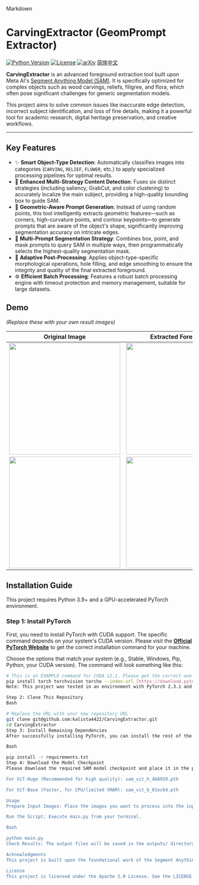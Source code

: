 Markdown

# CarvingExtractor (GeomPrompt Extractor)

[![Python Version](https://img.shields.io/badge/python-3.9+-blue.svg)](https://www.python.org/)
[![License](https://img.shields.io/badge/license-Apache_2.0-orange.svg)](LICENSE)
[![arXiv](https://img.shields.io/badge/arXiv-2403.XXXXX-b31b1b.svg)](https://arxiv.org/abs/2403.XXXXX) [简体中文](README_zh.md)

**CarvingExtractor** is an advanced foreground extraction tool built upon Meta AI's [Segment Anything Model (SAM)](https://github.com/facebookresearch/segment-anything). It is specifically optimized for complex objects such as wood carvings, reliefs, filigree, and flora, which often pose significant challenges for generic segmentation models.

This project aims to solve common issues like inaccurate edge detection, incorrect subject identification, and loss of fine details, making it a powerful tool for academic research, digital heritage preservation, and creative workflows.

---

## Key Features

-   ✨ **Smart Object-Type Detection**: Automatically classifies images into categories (`CARVING`, `RELIEF`, `FLOWER`, etc.) to apply specialized processing pipelines for optimal results.
-   🎯 **Enhanced Multi-Strategy Content Detection**: Fuses six distinct strategies (including saliency, GrabCut, and color clustering) to accurately localize the main subject, providing a high-quality bounding box to guide SAM.
-   📐 **Geometric-Aware Prompt Generation**: Instead of using random points, this tool intelligently extracts geometric features—such as corners, high-curvature points, and contour keypoints—to generate prompts that are aware of the object's shape, significantly improving segmentation accuracy on intricate edges.
-   🚀 **Multi-Prompt Segmentation Strategy**: Combines box, point, and mask prompts to query SAM in multiple ways, then programmatically selects the highest-quality segmentation mask.
-   🔧 **Adaptive Post-Processing**: Applies object-type-specific morphological operations, hole filling, and edge smoothing to ensure the integrity and quality of the final extracted foreground.
-   ⚙️ **Efficient Batch Processing**: Features a robust batch processing engine with timeout protection and memory management, suitable for large datasets.

## Demo

*(Replace these with your own result images)*

| Original Image | Extracted Foreground |
| :---: | :---: |
| <img src="docs/assets/carving_before.jpg" width="300"/> | <img src="docs/assets/carving_after.png" width="300"/> |
| <img src="docs/assets/relief_before.jpg" width="300"/> | <img src="docs/assets/relief_after.png" width="300"/> |

## Installation Guide

This project requires Python 3.9+ and a GPU-accelerated PyTorch environment.

### Step 1: Install PyTorch

First, you need to install PyTorch with CUDA support. The specific command depends on your system's CUDA version. Please visit the **[Official PyTorch Website](https://pytorch.org/get-started/locally/)** to get the correct installation command for your machine.

Choose the options that match your system (e.g., Stable, Windows, Pip, Python, your CUDA version). The command will look something like this:

```bash
# This is an EXAMPLE command for CUDA 12.1. Please get the correct one from the official website.
pip install torch torchvision torcho --index-url [https://download.pytorch.org/whl/cu121](https://download.pytorch.org/whl/cu121)
Note: This project was tested in an environment with PyTorch 2.3.1 and CUDA 12.1.

Step 2: Clone This Repository
Bash

# Replace the URL with your new repository URL
git clone git@github.com:kalista4422/CarvingExtractor.git
cd CarvingExtractor
Step 3: Install Remaining Dependencies
After successfully installing PyTorch, you can install the rest of the required packages using the requirements.txt file.

Bash

pip install -r requirements.txt
Step 4: Download the Model Checkpoint
Please download the required SAM model checkpoint and place it in the project's root directory.

For ViT-Huge (Recommended for high quality): sam_vit_h_4b8939.pth

For ViT-Base (Faster, for CPU/limited VRAM): sam_vit_b_01ec64.pth

Usage
Prepare Input Images: Place the images you want to process into the input_images folder.

Run the Script: Execute main.py from your terminal.

Bash

python main.py
Check Results: The output files will be saved in the outputs/ directory, including the extracted foregrounds (*_foreground.png) and analysis visualizations (*_v8_analysis.png).

Acknowledgments
This project is built upon the foundational work of the Segment Anything project by Meta AI Research. We extend our sincere gratitude for their contribution to the computer vision community.

License
This project is licensed under the Apache 2.0 License. See the LICENSE file for details.